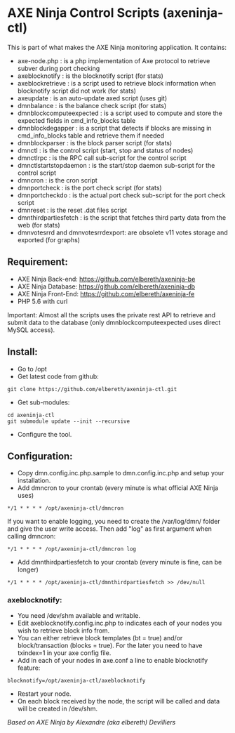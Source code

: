 # AXE Ninja Control Scripts (axeninja-ctl)

This is part of what makes the AXE Ninja monitoring application.
It contains:
* axe-node.php : is a php implementation of Axe protocol to retrieve subver during port checking
* axeblocknotify : is the blocknotify script (for stats)
* axeblockretrieve : is a script used to retrieve block information when blocknotify script did not work (for stats)
* axeupdate : is an auto-update axed script (uses git)
* dmnbalance : is the balance check script (for stats)
* dmnblockcomputeexpected : is a script used to compute and store the expected fields in cmd_info_blocks table
* dmnblockdegapper : is a script that detects if blocks are missing in cmd_info_blocks table and retrieve them if needed
* dmnblockparser : is the block parser script (for stats)
* dmnctl : is the control script (start, stop and status of nodes)
* dmnctlrpc : is the RPC call sub-script for the control script
* dmnctlstartstopdaemon : is the start/stop daemon sub-script for the control script
* dmncron : is the cron script
* dmnportcheck : is the port check script (for stats)
* dmnportcheckdo : is the actual port check sub-script for the port check script
* dmnreset : is the reset .dat files script
* dmnthirdpartiesfetch : is the script that fetches third party data from the web (for stats)
* dmnvotesrrd and dmnvotesrrdexport: are obsolete v11 votes storage and exported (for graphs)

## Requirement:
* AXE Ninja Back-end: https://github.com/elbereth/axeninja-be
* AXE Ninja Database: https://github.com/elbereth/axeninja-db
* AXE Ninja Front-End: https://github.com/elbereth/axeninja-fe
* PHP 5.6 with curl

Important: Almost all the scripts uses the private rest API to retrieve and submit data to the database (only dmnblockcomputeexpected uses direct MySQL access).

## Install:
* Go to /opt
* Get latest code from github:
```shell
git clone https://github.com/elbereth/axeninja-ctl.git
```
* Get sub-modules:
```shell
cd axeninja-ctl
git submodule update --init --recursive
```
* Configure the tool.

## Configuration:
* Copy dmn.config.inc.php.sample to dmn.config.inc.php and setup your installation.
* Add dmncron to your crontab (every minute is what official AXE Ninja uses)
```
*/1 * * * * /opt/axeninja-ctl/dmncron
```
If you want to enable logging, you need to create the /var/log/dmn/ folder and give the user write access.
Then add "log" as first argument when calling dmncron:
```
*/1 * * * * /opt/axeninja-ctl/dmncron log
```
* Add dmnthirdpartiesfetch to your crontab (every minute is fine, can be longer)
```
*/1 * * * * /opt/axeninja-ctl/dmnthirdpartiesfetch >> /dev/null
```

### axeblocknotify:
* You need /dev/shm available and writable.
* Edit axeblocknotify.config.inc.php to indicates each of your nodes you wish to retrieve block info from.
* You can either retrieve block templates (bt = true) and/or block/transaction (blocks = true). For the later you need to have txindex=1 in your axe config file.
* Add in each of your nodes in axe.conf a line to enable blocknotify feature:
```
blocknotify=/opt/axeninja-ctl/axeblocknotify
```
* Restart your node.
* On each block received by the node, the script will be called and data will be created in /dev/shm.

_Based on AXE Ninja by Alexandre (aka elbereth) Devilliers_
